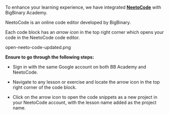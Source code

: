 To enhance your learning experience, we have integrated [**NeetoCode**](https://neetocode.com/) with BigBinary Academy.

NeetoCode is an online code editor developed by BigBinary.

Each code block has an *arrow icon* in the top right corner
which opens your code in the NeetoCode code editor.

<image>open-neeto-code-updated.png</image>

**Ensure to go through the following steps:**

- Sign in with the same Google account
  on both BB Academy and NeetoCode.

- Navigate to any lesson or exercise and locate the
  arrow icon in the top right corner of the code block.

- Click on the arrow icon to open the code snippets as a new project in
  your NeetoCode account, with the lesson name added as the project name.

